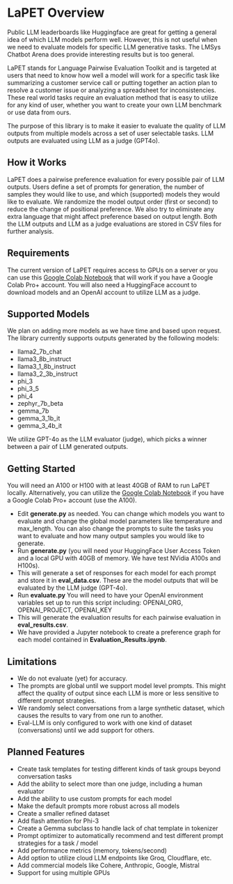 # LaPET Overview

Public LLM leaderboards like Huggingface are great for getting a general idea of which LLM models perform well. However, this is not useful when we need to evaluate models for specific LLM generative tasks. The LMSys Chatbot Arena does provide interesting results but is too general.

LaPET stands for Language Pairwise Evaluation Toolkit and is targeted at users that need to know how well a model will work for a specific task like summarizing a customer service call or putting together an action plan to resolve a customer issue or analyzing a spreadsheet for inconsistencies. These real world tasks require an evaluation method that is easy to utilize for any kind of user, whether you want to create your own LLM benchmark or use data from ours.

The purpose of this library is to make it easier to evaluate the quality of LLM outputs from multiple models across a set of user selectable tasks. LLM outputs are evaluated using LLM as a judge (GPT4o).

## How it Works

LaPET does a pairwise preference evaluation for every possible pair of LLM outputs. Users define a set of prompts for generation, the number of samples they would like to use, and which (supported) models they would like to evaluate. We randomize the model output order (first or second) to reduce the change of positional preference. We also try to eliminate any extra language that might affect preference based on output length. Both the LLM outputs and LLM as a judge evaluations are stored in CSV files for further analysis.

## Requirements

The current version of LaPET requires access to GPUs on a server or you can use this [Google Colab Notebook](https://colab.research.google.com/drive/1KllB-pPmVEnUzj1V5YtOSw7D7sl3J1rq?usp=sharing) that will work if you have a Google Colab Pro+ account. You will also need a HuggingFace account to download models and an OpenAI account to utilize LLM as a judge.

## Supported Models

We plan on adding more models as we have time and based upon request. The library currently supports outputs generated by the following models:

- llama2_7b_chat
- llama3_8b_instruct
- llama3_1_8b_instruct
- llama3_2_3b_instruct
- phi_3
- phi_3_5
- phi_4
- zephyr_7b_beta
- gemma_7b
- gemma_3_1b_it
- gemma_3_4b_it

We utilize GPT-4o as the LLM evaluator (judge), which picks a winner between a pair of LLM generated outputs.

## Getting Started

You will need an A100 or H100 with at least 40GB of RAM to run LaPET locally. Alternatively, you can utilize the [Google Colab Notebook](https://colab.research.google.com/drive/1KllB-pPmVEnUzj1V5YtOSw7D7sl3J1rq?usp=sharing) if you have a Google Colab Pro+ account (use the A100).

- Edit **generate.py** as needed. You can change which models you want to evaluate and change the global model parameters like temperature and max_length. You can also change the prompts to suite the tasks you want to evaluate and how many output samples you would like to generate.
- Run **generate.py** (you will need your HuggingFace User Access Token and a local GPU with 40GB of memory. We have test NVidia A100s and H100s).
- This will generate a set of responses for each model for each prompt and store it in **eval_data.csv**. These are the model outputs that will be evaluated by the LLM judge (GPT-4o).
- Run **evaluate.py** You will need to have your OpenAI environment variables set up to run this script including: OPENAI_ORG, OPENAI_PROJECT, OPENAI_KEY
- This will generate the evaluation results for each pairwise evaluation in **eval_results.csv**.
- We have provided a Jupyter notebook to create a preference graph for each model contained in **Evaluation_Results.ipynb**.

## Limitations

- We do not evaluate (yet) for accuracy.
- The prompts are global until we support model level prompts. This might affect the quality of output since each LLM is more or less sensitive to different prompt strategies.
- We randomly select conversations from a large synthetic dataset, which causes the results to vary from one run to another.
- Eval-LLM is only configured to work with one kind of dataset (conversations) until we add support for others.

## Planned Features

- Create task templates for testing different kinds of task groups beyond conversation tasks
- Add the ability to select more than one judge, including a human evaluator
- Add the ability to use custom prompts for each model
- Make the default prompts more robust across all models
- Create a smaller refined dataset
- Add flash attention for Phi-3
- Create a Gemma subclass to handle lack of chat template in tokenizer
- Prompt optimizer to automatically recommend and test different prompt strategies for a task / model
- Add performance metrics (memory, tokens/second)
- Add option to utilize cloud LLM endpoints like Groq, Cloudflare, etc.
- Add commercial models like Cohere, Anthropic, Google, Mistral
- Support for using multiple GPUs
